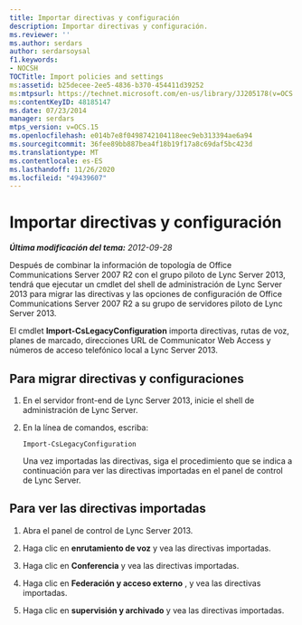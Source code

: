```yaml
---
title: Importar directivas y configuración
description: Importar directivas y configuración.
ms.reviewer: ''
ms.author: serdars
author: serdarsoysal
f1.keywords:
- NOCSH
TOCTitle: Import policies and settings
ms:assetid: b25decee-2ee5-4836-b370-454411d39252
ms:mtpsurl: https://technet.microsoft.com/en-us/library/JJ205178(v=OCS.15)
ms:contentKeyID: 48185147
ms.date: 07/23/2014
manager: serdars
mtps_version: v=OCS.15
ms.openlocfilehash: e014b7e8f0498742104118eec9eb313394ae6a94
ms.sourcegitcommit: 36fee89bb887bea4f18b19f17a8c69daf5bc423d
ms.translationtype: MT
ms.contentlocale: es-ES
ms.lasthandoff: 11/26/2020
ms.locfileid: "49439607"
---
```

# <a name="import-policies-and-settings"></a>Importar directivas y configuración

<div data-xmlns="http://www.w3.org/1999/xhtml">

<div class="topic" data-xmlns="http://www.w3.org/1999/xhtml" data-msxsl="urn:schemas-microsoft-com:xslt" data-cs="https://msdn.microsoft.com/">

<div data-asp="https://msdn2.microsoft.com/asp">



</div>

<div id="mainSection">

<div id="mainBody">

<span> </span>

_**Última modificación del tema:** 2012-09-28_

Después de combinar la información de topología de Office Communications Server 2007 R2 con el grupo piloto de Lync Server 2013, tendrá que ejecutar un cmdlet del shell de administración de Lync Server 2013 para migrar las directivas y las opciones de configuración de Office Communications Server 2007 R2 a su grupo de servidores piloto de Lync Server 2013.

El cmdlet **Import-CsLegacyConfiguration** importa directivas, rutas de voz, planes de marcado, direcciones URL de Communicator Web Access y números de acceso telefónico local a Lync Server 2013.

<div>

## <a name="to-migrate-policies-and-settings"></a>Para migrar directivas y configuraciones

1.  En el servidor front-end de Lync Server 2013, inicie el shell de administración de Lync Server.

2.  En la línea de comandos, escriba:
    
        Import-CsLegacyConfiguration
    
    Una vez importadas las directivas, siga el procedimiento que se indica a continuación para ver las directivas importadas en el panel de control de Lync Server.

</div>

<div>

## <a name="to-view-imported-policies"></a>Para ver las directivas importadas

1.  Abra el panel de control de Lync Server 2013.

2.  Haga clic en **enrutamiento de voz** y vea las directivas importadas.

3.  Haga clic en **Conferencia** y vea las directivas importadas.

4.  Haga clic en **Federación y acceso externo** , y vea las directivas importadas.

5.  Haga clic en **supervisión y archivado** y vea las directivas importadas.

</div>

</div>

<span> </span>

</div>

</div>

</div>

